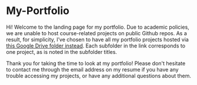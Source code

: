 
# My-Portfolio

Hi! Welcome to the landing page for my portfolio. Due to academic policies, we are unable to host course-related projects on public Github repos. As a result, for simplicity, I’ve chosen to have all my portfolio projects hosted via [this Google Drive folder instead](https://drive.google.com/drive/folders/1jVBOJozpJffqsCUdugNFLoCEGPaYNNc6?usp=drive_link). Each subfolder in the link corresponds to one project, as is noted in the subfolder titles.

Thank you for taking the time to look at my portfolio! Please don't hesitate to contact me through the email address on my resume if you have any trouble accessing my projects, or have any additional questions about them.
